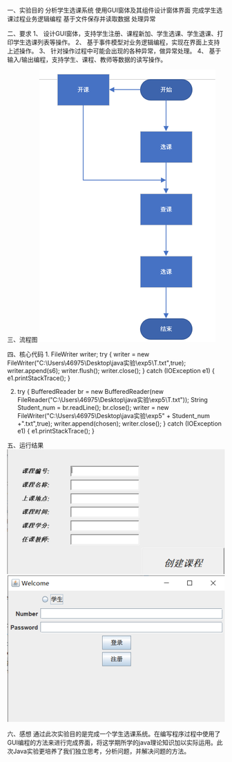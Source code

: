一、实验目的
分析学生选课系统
使用GUI窗体及其组件设计窗体界面
完成学生选课过程业务逻辑编程
基于文件保存并读取数据
处理异常

二、要求
1、	设计GUI窗体，支持学生注册、课程新加、学生选课、学生退课、打印学生选课列表等操作。
2、	基于事件模型对业务逻辑编程，实现在界面上支持上述操作。
3、	针对操作过程中可能会出现的各种异常，做异常处理。
4、	基于输入/输出编程，支持学生、课程、教师等数据的读写操作。

三、流程图
![](https://github.com/LIUCHANGYOU6/liu/blob/master/1.png)

四、核心代码
1.
   FileWriter writer;
	        try {
	            writer = new FileWriter("C:\\Users\\46975\\Desktop\\java实验\\exp5\\T.txt",true);
	            writer.append(s6); 
	            writer.flush();
	            writer.close();
	        } catch (IOException e1) {
	            e1.printStackTrace();
	        }
          
2.
      try {
		  BufferedReader br = new BufferedReader(new FileReader("C:\\Users\\46975\\Desktop\\java实验\\exp5\\T.txt"));
		    String Student_num = br.readLine();
		    br.close();
		    writer = new FileWriter("C:\\Users\\46975\\Desktop\\java实验\\exp5" + Student_num +".txt",true);		                    writer.append(chosen); 
		    writer.close();
           } catch (IOException e1) {
		            e1.printStackTrace();
		        }
			
			
五、运行结果
![](https://github.com/LIUCHANGYOU6/liu/blob/master/3.png)
![](https://github.com/LIUCHANGYOU6/liu/blob/master/2.png)

六、感想
通过此次实验目的是完成一个学生选课系统。在编写程序过程中使用了GUI编程的方法来进行完成界面，将这学期所学的java理论知识加以实际运用。此次Java实验更培养了我们独立思考，分析问题，并解决问题的方法。
